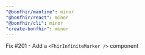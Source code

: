 ```yaml
---
"@bonfhir/mantine": minor
"@bonfhir/react": minor
"@bonfhir/cli": minor
"create-bonfhir": minor
---
```


Fix #201 - Add a `<FhirInfiniteMarker />` component
